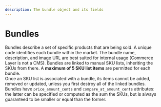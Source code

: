 ```yaml
---
description: The bundle object and its fields
---
```


# Bundles

Bundles describe a set of specific products that are being sold. A unique code identifies each bundle within the market. The bundle name, description, and image URL are best suited for internal usage (Commerce Layer is not a CMS).
Bundles are linked to manual SKU lists, inheriting the SKUs from there. A **maximum of 5 SKU list items** are permitted for each bundle.  
Once an SKU list is associated with a bundle, its items cannot be added, removed or updated, unless you first destroy all of the linked bundles.
Bundles have `price_amount_cents` and `compare_at_amount_cents` attributes: the latter can be specified or computed as the sum the SKUs, but is always guaranteed to be smaller or equal than the former.

